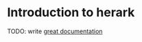 # Introduction to herark

TODO: write [great documentation](http://jacobian.org/writing/what-to-write/)
